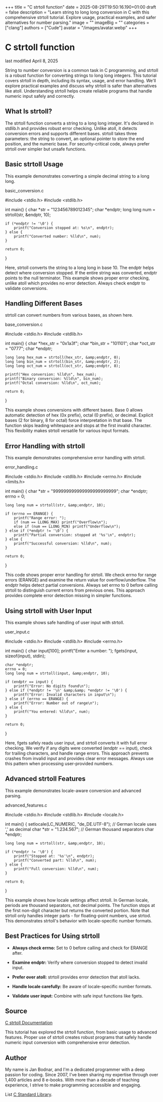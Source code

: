 +++
title = "C strtoll function"
date = 2025-08-29T19:50:16.190+01:00
draft = false
description = "Learn string to long long conversion in C with this comprehensive strtoll tutorial. Explore usage, practical examples, and safer alternatives for number parsing."
image = ""
imageBig = ""
categories = ["clang"]
authors = ["Cude"]
avatar = "/images/avatar.webp"
+++

# C strtoll function

last modified April 8, 2025

String to number conversion is a common task in C programming, and strtoll
is a robust function for converting strings to long long integers. This tutorial
covers strtoll in depth, including its syntax, usage, and error
handling. We'll explore practical examples and discuss why strtoll
is safer than alternatives like atoll. Understanding
strtoll helps create reliable programs that handle numeric input
safely and correctly.

## What Is strtoll?

The strtoll function converts a string to a long long integer. It's
declared in stdlib.h and provides robust error checking. Unlike
atoll, it detects conversion errors and supports different bases.
strtoll takes three parameters: the string to convert, an optional
pointer to store the end position, and the numeric base. For security-critical
code, always prefer strtoll over simpler but unsafe functions.

## Basic strtoll Usage

This example demonstrates converting a simple decimal string to a long long.

basic_conversion.c
  

#include &lt;stdio.h&gt;
#include &lt;stdlib.h&gt;

int main() {
    char *str = "123456789012345";
    char *endptr;
    long long num = strtoll(str, &amp;endptr, 10);

    if (*endptr != '\0') {
        printf("Conversion stopped at: %s\n", endptr);
    } else {
        printf("Converted number: %lld\n", num);
    }

    return 0;
}

Here, strtoll converts the string to a long long in base 10. The
endptr helps detect where conversion stopped. If the entire string
was converted, endptr points to the null terminator. This example
shows proper error checking, unlike atoll which provides no error
detection. Always check endptr to validate conversions.

## Handling Different Bases

strtoll can convert numbers from various bases, as shown here.

base_conversion.c
  

#include &lt;stdio.h&gt;
#include &lt;stdlib.h&gt;

int main() {
    char *hex_str = "0x1a3f";
    char *bin_str = "101101";
    char *oct_str = "0777";
    char *endptr;

    long long hex_num = strtoll(hex_str, &amp;endptr, 0);
    long long bin_num = strtoll(bin_str, &amp;endptr, 2);
    long long oct_num = strtoll(oct_str, &amp;endptr, 8);

    printf("Hex conversion: %lld\n", hex_num);
    printf("Binary conversion: %lld\n", bin_num);
    printf("Octal conversion: %lld\n", oct_num);

    return 0;
}

This example shows conversions with different bases. Base 0 allows automatic
detection of hex (0x prefix), octal (0 prefix), or decimal. Explicit bases (2
for binary, 8 for octal) force interpretation in that base. The function skips
leading whitespace and stops at the first invalid character. This flexibility
makes strtoll versatile for various input formats.

## Error Handling with strtoll

This example demonstrates comprehensive error handling with strtoll.

error_handling.c
  

#include &lt;stdio.h&gt;
#include &lt;stdlib.h&gt;
#include &lt;errno.h&gt;
#include &lt;limits.h&gt;

int main() {
    char *str = "999999999999999999999999";
    char *endptr;
    errno = 0;
    
    long long num = strtoll(str, &amp;endptr, 10);

    if (errno == ERANGE) {
        printf("Range error: ");
        if (num == LLONG_MAX) printf("Overflow\n");
        else if (num == LLONG_MIN) printf("Underflow\n");
    } else if (*endptr != '\0') {
        printf("Partial conversion: stopped at '%s'\n", endptr);
    } else {
        printf("Successful conversion: %lld\n", num);
    }

    return 0;
}

This code shows proper error handling for strtoll. We check
errno for range errors (ERANGE) and examine the return value for
overflow/underflow. The endptr helps detect partial conversions.
Always set errno to 0 before calling strtoll to
distinguish current errors from previous ones. This approach provides complete
error detection missing in simpler functions.

## Using strtoll with User Input

This example shows safe handling of user input with strtoll.

user_input.c
  

#include &lt;stdio.h&gt;
#include &lt;stdlib.h&gt;
#include &lt;errno.h&gt;

int main() {
    char input[100];
    printf("Enter a number: ");
    fgets(input, sizeof(input), stdin);

    char *endptr;
    errno = 0;
    long long num = strtoll(input, &amp;endptr, 10);

    if (endptr == input) {
        printf("Error: No digits found\n");
    } else if (*endptr != '\n' &amp;&amp; *endptr != '\0') {
        printf("Error: Invalid characters in input\n");
    } else if (errno == ERANGE) {
        printf("Error: Number out of range\n");
    } else {
        printf("You entered: %lld\n", num);
    }

    return 0;
}

Here, fgets safely reads user input, and strtoll
converts it with full error checking. We verify if any digits were converted
(endptr == input), check for trailing characters, and handle range
errors. This approach prevents crashes from invalid input and provides clear
error messages. Always use this pattern when processing user-provided numbers.

## Advanced strtoll Features

This example demonstrates locale-aware conversion and advanced parsing.

advanced_features.c
  

#include &lt;stdio.h&gt;
#include &lt;stdlib.h&gt;
#include &lt;locale.h&gt;

int main() {
    setlocale(LC_NUMERIC, "de_DE.UTF-8"); // German locale uses ',' as decimal
    char *str = "1.234.567"; // German thousand separators
    char *endptr;

    long long num = strtoll(str, &amp;endptr, 10);

    if (*endptr != '\0') {
        printf("Stopped at: '%s'\n", endptr);
        printf("Converted part: %lld\n", num);
    } else {
        printf("Full conversion: %lld\n", num);
    }

    return 0;
}

This example shows how locale settings affect strtoll. In German
locale, periods are thousand separators, not decimal points. The function stops
at the first non-digit character but returns the converted portion. Note that
strtoll only handles integer parts - for floating-point numbers,
use strtod. This demonstrates strtoll's behavior with
locale-specific number formats.

## Best Practices for Using strtoll

- **Always check errno:** Set to 0 before calling and check for ERANGE after.

- **Examine endptr:** Verify where conversion stopped to detect invalid input.

- **Prefer over atoll:** strtoll provides error detection that atoll lacks.

- **Handle locale carefully:** Be aware of locale-specific number formats.

- **Validate user input:** Combine with safe input functions like fgets.

## Source

[C strtoll Documentation](https://en.cppreference.com/w/c/string/byte/strtoll)

This tutorial has explored the strtoll function, from basic usage to
advanced features. Proper use of strtoll creates robust programs
that safely handle numeric input conversion with comprehensive error detection.

## Author

My name is Jan Bodnar, and I'm a dedicated programmer with a deep passion for
coding. Since 2007, I've been sharing my expertise through over 1,400 articles
and 8 e-books. With more than a decade of teaching experience, I strive to make
programming accessible and engaging.

List [C Standard Library](/all/#clang-std).